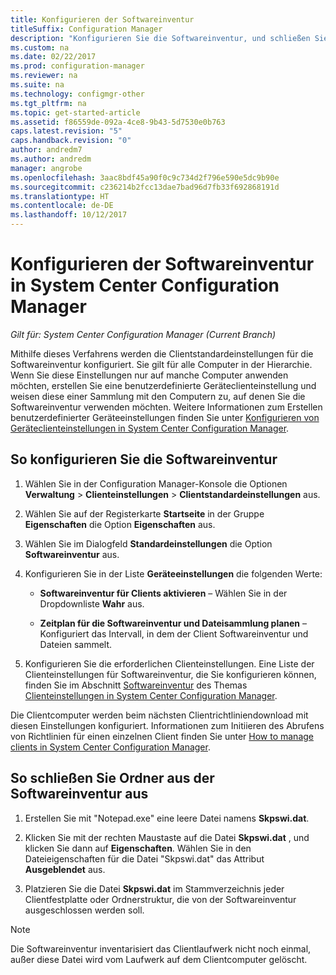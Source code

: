 ```yaml
---
title: Konfigurieren der Softwareinventur
titleSuffix: Configuration Manager
description: "Konfigurieren Sie die Softwareinventur, und schließen Sie Ordner aus der Softwareinventur in Configuration Manager aus."
ms.custom: na
ms.date: 02/22/2017
ms.prod: configuration-manager
ms.reviewer: na
ms.suite: na
ms.technology: configmgr-other
ms.tgt_pltfrm: na
ms.topic: get-started-article
ms.assetid: f86559de-092a-4ce8-9b43-5d7530e0b763
caps.latest.revision: "5"
caps.handback.revision: "0"
author: andredm7
ms.author: andredm
manager: angrobe
ms.openlocfilehash: 3aac8bdf45a90f0c9c734d2f796e590e5dc9b90e
ms.sourcegitcommit: c236214b2fcc13dae7bad96d7fb33f692868191d
ms.translationtype: HT
ms.contentlocale: de-DE
ms.lasthandoff: 10/12/2017
---
```

# <a name="how-to-configure-software-inventory-in-system-center-configuration-manager"></a>Konfigurieren der Softwareinventur in System Center Configuration Manager

*Gilt für: System Center Configuration Manager (Current Branch)*

 Mithilfe dieses Verfahrens werden die Clientstandardeinstellungen für die Softwareinventur konfiguriert. Sie gilt für alle Computer in der Hierarchie. Wenn Sie diese Einstellungen nur auf manche Computer anwenden möchten, erstellen Sie eine benutzerdefinierte Geräteclienteinstellung und weisen diese einer Sammlung mit den Computern zu, auf denen Sie die Softwareinventur verwenden möchten. Weitere Informationen zum Erstellen benutzerdefinierter Geräteeinstellungen finden Sie unter [Konfigurieren von Geräteclienteinstellungen in System Center Configuration Manager](../../../../core/clients/deploy/configure-client-settings.md).  

## <a name="to-configure-software-inventory"></a>So konfigurieren Sie die Softwareinventur  

1.  Wählen Sie in der Configuration Manager-Konsole die Optionen **Verwaltung** > **Clienteinstellungen** > **Clientstandardeinstellungen** aus.  

4.  Wählen Sie auf der Registerkarte **Startseite** in der Gruppe **Eigenschaften** die Option **Eigenschaften** aus.  

5.  Wählen Sie im Dialogfeld **Standardeinstellungen** die Option **Softwareinventur** aus.  

6.  Konfigurieren Sie in der Liste **Geräteeinstellungen** die folgenden Werte:  

    -   **Softwareinventur für Clients aktivieren** – Wählen Sie in der Dropdownliste **Wahr** aus.  

    -   **Zeitplan für die Softwareinventur und Dateisammlung planen** – Konfiguriert das Intervall, in dem der Client Softwareinventur und Dateien sammelt.   

7.  Konfigurieren Sie die erforderlichen Clienteinstellungen. Eine Liste der Clienteinstellungen für Softwareinventur, die Sie konfigurieren können, finden Sie im Abschnitt [Softwareinventur](../../../../core/clients/deploy/about-client-settings.md#software-inventory) des Themas [Clienteinstellungen in System Center Configuration Manager](../../../../core/clients/deploy/about-client-settings.md).  

 Die Clientcomputer werden beim nächsten Clientrichtliniendownload mit diesen Einstellungen konfiguriert. Informationen zum Initiieren des Abrufens von Richtlinien für einen einzelnen Client finden Sie unter [How to manage clients in System Center Configuration Manager](../../../../core/clients/manage/manage-clients.md).  


## <a name="to-exclude-folders-from-software-inventory"></a>So schließen Sie Ordner aus der Softwareinventur aus  

1.  Erstellen Sie mit "Notepad.exe" eine leere Datei namens **Skpswi.dat**.  

2.  Klicken Sie mit der rechten Maustaste auf die Datei **Skpswi.dat** , und klicken Sie dann auf **Eigenschaften**. Wählen Sie in den Dateieigenschaften für die Datei "Skpswi.dat" das Attribut **Ausgeblendet** aus.  

3.  Platzieren Sie die Datei **Skpswi.dat** im Stammverzeichnis jeder Clientfestplatte oder Ordnerstruktur, die von der Softwareinventur ausgeschlossen werden soll.  

> [!NOTE]  
>  Die Softwareinventur inventarisiert das Clientlaufwerk nicht noch einmal, außer diese Datei wird vom Laufwerk auf dem Clientcomputer gelöscht.